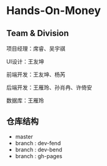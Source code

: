 # Hands-On-Money



## Team & Division

项目经理：席睿、吴宇祺

UI设计：王友坤

前端开发：王友坤、杨芮

后端开发：王雁玲、孙肖冉、许倚安

数据库：王雁玲


## 仓库结构
* master
* branch : dev-fend
* branch : dev-bend
* branch : gh-pages
